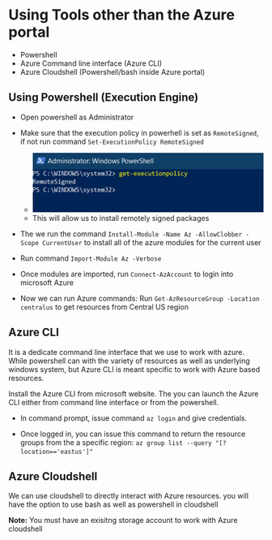 # Using Tools other than the Azure portal

- Powershell
- Azure Command line interface (Azure CLI)
- Azure Cloudshell (Powershell/bash inside Azure portal)

## Using Powershell (Execution Engine)

- Open powershell as Administrator
- Make sure that the execution policy in powerhell is set as `RemoteSigned`, if not run command `Set-ExecutionPolicy RemoteSigned`

  - ![execution policy](./images/59.PNG)
  - This will allow us to install remotely signed packages

- The we run the command `Install-Module -Name Az -AllowClobber -Scope CurrentUser` to install all of the azure modules for the current user
- Run command `Import-Module Az -Verbose`
- Once modules are imported, run `Connect-AzAccount` to login into microsoft Azure
- Now we can run Azure commands: Run `Get-AzResourceGroup -Location centralus` to get resources from Central US region

## Azure CLI

It is a dedicate command line interface that we use to work with azure. While powershell can with the variety of resources as well as underlying windows system, but Azure CLI is meant specific to work with Azure based resources.

Install the Azure CLI from microsoft website. The you can launch the Azure CLI either from command line interface or from the powershell.

- In command prompt, issue command `az login` and give credentials.

- Once logged in, you can issue this command to return the resource groups from the a specific region: `az group list --query "[?location=='eastus']"`

## Azure Cloudshell

We can use cloudshell to directly interact with
Azure resources. you will have the option to use bash as well as powershell in cloudshell

**Note:** You must have an exisitng storage account to work with Azure cloudshell
